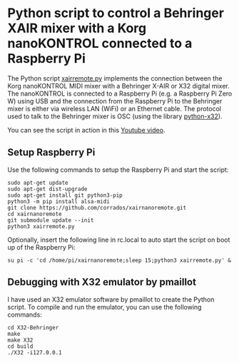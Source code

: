 # Python script to control a Behringer XAIR mixer with a Korg nanoKONTROL connected to a Raspberry Pi

The Python script [xairremote.py](xairremote.py) implements the connection between the Korg nanoKONTROL MIDI mixer with
a Behringer X-AIR or X32 digital mixer. The nanoKONTROL is connected to a Raspberry Pi (e.g. a Raspberry Pi Zero W)
using USB and the connection from the Raspberry Pi to the Behringer mixer is either via wireless LAN (WiFi) or
an Ethernet cable. The protocol used to talk to the Behringer mixer is OSC (using the library [python-x32](https://github.com/tjoracoder/python-x32)).

You can see the script in action in this [Youtube video](https://youtu.be/CBD8GMQ4UX4).


## Setup Raspberry Pi

Use the following commands to setup the Raspberry Pi and start the script:

```
sudo apt-get update
sudo apt-get dist-upgrade
sudo apt-get install git python3-pip
python3 -m pip install alsa-midi
git clone https://github.com/corrados/xairnanoremote.git
cd xairnanoremote
git submodule update --init
python3 xairremote.py
```

Optionally, insert the following line in rc.local to auto start the script on boot up of the
Raspberry Pi:

```
su pi -c 'cd /home/pi/xairnanoremote;sleep 15;python3 xairremote.py' &
```


## Debugging with X32 emulator by pmaillot

I have used an X32 emulator software by pmaillot to create the Python script. To compile and run
the emulator, you can use the following commands:

```
cd X32-Behringer
make
make X32
cd build
./X32 -i127.0.0.1
```

